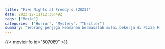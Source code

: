 ```yaml
---
title: "Five Nights at Freddy's (2023)"
date: 2023-12-11T12:36:49Z
tags: ["Movie"]
categories: ["Horror", "Mystery", "Thriller"]
summary: "Seorang penjaga keamanan bermasalah mulai bekerja di Pizza Freddy Fazbear. Pada malam pertamanya bekerja, dia menyadari bahwa shift malam tidak akan mudah untuk dilalui. Sebentar lagi dia akan mengungkap apa yang sebenarnya terjadi di rumah Freddy."
---
```


<mux-player stream-type="on-demand"
src="https://kp3d-my.sharepoint.com/personal/ryoo_kp3d_onmicrosoft_com/_layouts/15/download.aspx?share=EbTSj3p30PNBhtaGMTmP0f0BgG2yxvdnfrQ2QDczLJl03A" prefer-playback="mse" controls>

</mux-player>


{{< movieinfo id="507089" >}}

<script src="https://cdn.jsdelivr.net/npm/@mux/mux-player"></script>

 <script type="application/ld+json ">
{
"@context": "https://schema.org/",
"@type": "VideoObject",
"name": "Five Nights at Freddy's",
"contentUrl": "https://stream.mux.com/XKpYRJ2aIzDSZ7i7ouniOQb3LWIGKwOBogm86EwpZRA.m3u8",
"thumbnailUrl": "https://www.themoviedb.org/t/p/original/dP6aTajnmITTfipJdb1I66WCMlS.jpg?width=314&fit_mode=preserve&time=25",
"uploadDate": "2023-12-11T12:36:49Z",
}

</script>